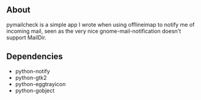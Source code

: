 About
------
pymailcheck is a simple app I wrote when using offlineimap to notify me of
incoming mail, seen as the very nice gnome-mail-notification doesn't support
MailDir.

Dependencies
------------
* python-notify
* python-gtk2
* python-eggtrayicon
* python-gobject
